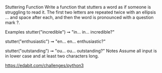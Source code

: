 


Stuttering Function
Write a function that stutters a word as if someone is struggling to read it. The first two letters are repeated twice with an ellipsis ... and space after each, and then the word is pronounced with a question mark ?.

Examples
stutter("incredible") ➞ "in... in... incredible?"

stutter("enthusiastic") ➞ "en... en... enthusiastic?"

stutter("outstanding") ➞ "ou... ou... outstanding?"
Notes
Assume all input is in lower case and at least two characters long.




https://edabit.com/challenges/python3



